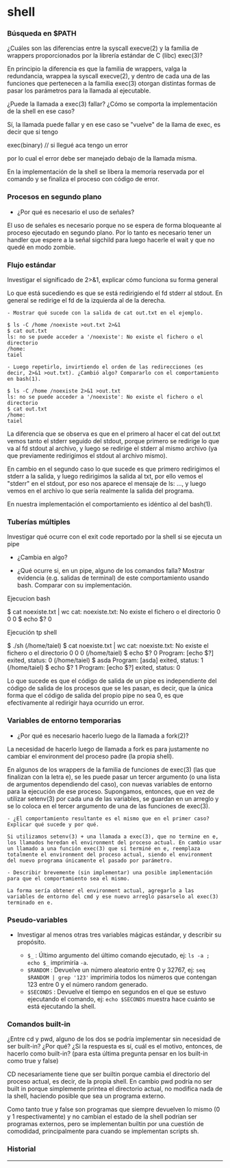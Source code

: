 # shell

### Búsqueda en $PATH

¿Cuáles son las diferencias entre la syscall execve(2) y 
la familia de wrappers proporcionados por la librería estándar de C (libc) exec(3)?

En principio la diferencia es que la familia de wrappers, valga la redundancia, wrappea la syscall execve(2), y dentro de cada una de las funciones que pertenecen a la familia exec(3) otorgan distintas formas de pasar los parámetros para la llamada al ejecutable.

¿Puede la llamada a exec(3) fallar? ¿Cómo se comporta la implementación de la shell en ese caso?

Sí, la llamada puede fallar y en ese caso se "vuelve" de la llama de exec, es decir que si tengo

exec(binary)
// si llegué aca tengo un error

por lo cual el error debe ser manejado debajo de la llamada misma. 

En la implementación de la shell se libera la memoria reservada por el comando y se finaliza el proceso con código de error.

### Procesos en segundo plano

- ¿Por qué es necesario el uso de señales?

El uso de señales es necesario porque no se espera de forma bloqueante al proceso ejecutado en segundo plano. Por lo tanto es necesario tener un handler que espere a la señal sigchild para luego hacerle el wait y que no quedé en modo zombie.

### Flujo estándar

Investigar el significado de 2>&1, explicar cómo funciona su forma general

Lo que está sucediendo es que se está redirigiendo el fd stderr al stdout. En general se redirige el fd de la izquierda al de la derecha.

    - Mostrar qué sucede con la salida de cat out.txt en el ejemplo.

```
$ ls -C /home /noexiste >out.txt 2>&1
$ cat out.txt
ls: no se puede acceder a '/noexiste': No existe el fichero o el directorio
/home:
taiel
```


    - Luego repetirlo, invirtiendo el orden de las redirecciones (es decir, 2>&1 >out.txt). ¿Cambió algo? Compararlo con el comportamiento en bash(1).

```
$ ls -C /home /noexiste 2>&1 >out.txt
ls: no se puede acceder a '/noexiste': No existe el fichero o el directorio
$ cat out.txt
/home:
taiel
```

La diferencia que se observa es que en el primero al hacer el cat del out.txt vemos tanto el stderr seguido del stdout, porque primero se redirige lo que va al fd stdout al archivo, y luego se redirige el stderr al mismo archivo (ya que previamente redirigimos el stdout al archivo mismo).

En cambio en el segundo caso lo que sucede es que primero redirigimos el stderr a la salida, y luego redirigimos la salida al txt, por ello vemos el "stderr" en el stdout, por eso nos aparece el mensaje de ls: ..., y luego vemos en el archivo lo que sería realmente la salida del programa.

En nuestra implementación el comportamiento es idéntico al del bash(1).

### Tuberías múltiples

Investigar qué ocurre con el exit code reportado por la shell si se ejecuta un pipe

- ¿Cambia en algo?



- ¿Qué ocurre si, en un pipe, alguno de los comandos falla? Mostrar evidencia (e.g. salidas de terminal) de este comportamiento usando bash. Comparar con su implementación.

Ejecucion bash

$ cat noexiste.txt | wc
cat: noexiste.txt: No existe el fichero o el directorio
      0       0       0
$ echo $?
0

Ejecución tp shell

$ ./sh
 (/home/taiel) 
$ cat noexiste.txt | wc
cat: noexiste.txt: No existe el fichero o el directorio
      0       0       0
 (/home/taiel) 
$ echo $?
0
	Program: [echo $?] exited, status: 0 
 (/home/taiel) 
$ asda
	Program: [asda] exited, status: 1 
 (/home/taiel) 
$ echo $?
1
	Program: [echo $?] exited, status: 0 

Lo que sucede es que el código de salida de un pipe es independiente del código de salida de los procesos que se les pasan, es decir, que la única forma que el código de salida del propio pipe no sea 0, es que efectivamente al redirigir haya ocurrido un error.

### Variables de entorno temporarias

- ¿Por qué es necesario hacerlo luego de la llamada a fork(2)?

La necesidad de hacerlo luego de llamada a fork es para justamente no cambiar el environment del proceso padre (la propia shell).

En algunos de los wrappers de la familia de funciones de exec(3) (las que finalizan con la letra e), se les puede pasar un tercer argumento (o una lista de argumentos dependiendo del caso), con nuevas variables de entorno para la ejecución de ese proceso. Supongamos, entonces, que en vez de utilizar setenv(3) por cada una de las variables, se guardan en un arreglo y se lo coloca en el tercer argumento de una de las funciones de exec(3).

    - ¿El comportamiento resultante es el mismo que en el primer caso? Explicar qué sucede y por qué.

    Si utilizamos setenv(3) + una llamada a exec(3), que no termine en e, los llamados heredan el environment del proceso actual. En cambio usar un llamado a una función exec(3) que sí terminé en e, reemplaza totalmente el environment del proceso actual, siendo el environment del nuevo programa únicamente el pasado por parámetro.

    - Describir brevemente (sin implementar) una posible implementación para que el comportamiento sea el mismo.

    La forma sería obtener el environment actual, agregarlo a las variables de entorno del cmd y ese nuevo arreglo pasarselo al exec(3) terminado en e.

### Pseudo-variables

- Investigar al menos otras tres variables mágicas estándar, y describir su propósito. 

  - `$_` : Último argumento del último comando ejecutado, ej: `ls -a ; echo $_` imprimiría `-a`.
  - `$RANDOM` : Devuelve un número aleatorio entre 0 y 32767, ej: `seq $RANDOM | grep '123'`  imprimiría todos los números que contengan 123 entre 0 y el número random generado.
  - `$SECONDS` : Devuelve el tiempo en segundos en el que se estuvo ejecutando el comando, ej: `echo $SECONDS`  muestra hace cuánto se está ejecutando la shell.
    
### Comandos built-in

¿Entre cd y pwd, alguno de los dos se podría implementar sin necesidad de ser built-in? ¿Por qué? ¿Si la respuesta es sí, cuál es el motivo, entonces, de hacerlo como built-in? (para esta última pregunta pensar en los built-in como true y false)

CD necesariamente tiene que ser builtin porque cambia el directorio del proceso actual, es decir, de la propia shell. En cambio pwd podría no ser built in porque simplemente printea el directorio actual, no modifica nada de la shell, haciendo posible que sea un programa externo.

Como tanto true y false son programas que siempre devuelven lo mismo (0 y 1 respectivamente) y no cambian el estado de la shell podrían ser programas externos, pero se implementan builtin por una cuestión de comodidad, principalmente para cuando se implementan scripts sh.

### Historial

---
